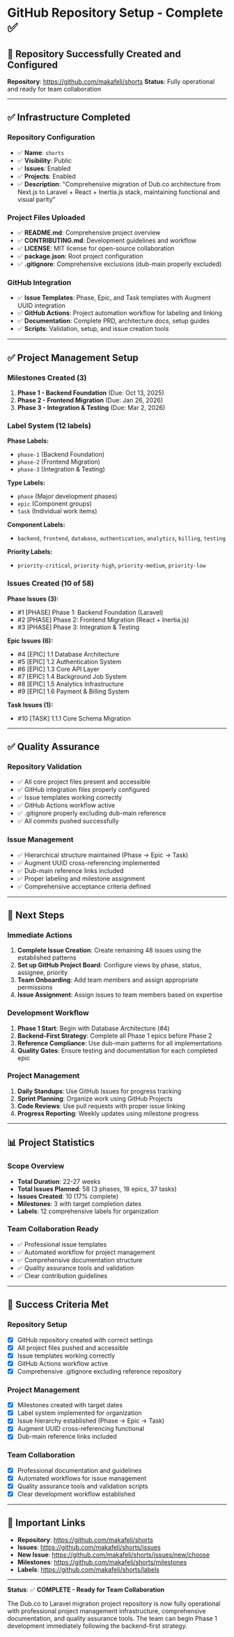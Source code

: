 # GitHub Repository Setup - Complete ✅

## 🎉 **Repository Successfully Created and Configured**

**Repository**: https://github.com/makafeli/shorts
**Status**: Fully operational and ready for team collaboration

---

## ✅ **Infrastructure Completed**

### **Repository Configuration**
- ✅ **Name**: `shorts`
- ✅ **Visibility**: Public
- ✅ **Issues**: Enabled
- ✅ **Projects**: Enabled
- ✅ **Description**: "Comprehensive migration of Dub.co architecture from Next.js to Laravel + React + Inertia.js stack, maintaining functional and visual parity"

### **Project Files Uploaded**
- ✅ **README.md**: Comprehensive project overview
- ✅ **CONTRIBUTING.md**: Development guidelines and workflow
- ✅ **LICENSE**: MIT license for open-source collaboration
- ✅ **package.json**: Root project configuration
- ✅ **.gitignore**: Comprehensive exclusions (dub-main properly excluded)

### **GitHub Integration**
- ✅ **Issue Templates**: Phase, Epic, and Task templates with Augment UUID integration
- ✅ **GitHub Actions**: Project automation workflow for labeling and linking
- ✅ **Documentation**: Complete PRD, architecture docs, setup guides
- ✅ **Scripts**: Validation, setup, and issue creation tools

---

## ✅ **Project Management Setup**

### **Milestones Created (3)**
1. **Phase 1 - Backend Foundation** (Due: Oct 13, 2025)
2. **Phase 2 - Frontend Migration** (Due: Jan 26, 2026)
3. **Phase 3 - Integration & Testing** (Due: Mar 2, 2026)

### **Label System (12 labels)**
**Phase Labels:**
- `phase-1` (Backend Foundation)
- `phase-2` (Frontend Migration)
- `phase-3` (Integration & Testing)

**Type Labels:**
- `phase` (Major development phases)
- `epic` (Component groups)
- `task` (Individual work items)

**Component Labels:**
- `backend`, `frontend`, `database`, `authentication`, `analytics`, `billing`, `testing`

**Priority Labels:**
- `priority-critical`, `priority-high`, `priority-medium`, `priority-low`

### **Issues Created (10 of 58)**
**Phase Issues (3):**
- #1 [PHASE] Phase 1: Backend Foundation (Laravel)
- #2 [PHASE] Phase 2: Frontend Migration (React + Inertia.js)
- #3 [PHASE] Phase 3: Integration & Testing

**Epic Issues (6):**
- #4 [EPIC] 1.1 Database Architecture
- #5 [EPIC] 1.2 Authentication System
- #6 [EPIC] 1.3 Core API Layer
- #7 [EPIC] 1.4 Background Job System
- #8 [EPIC] 1.5 Analytics Infrastructure
- #9 [EPIC] 1.6 Payment & Billing System

**Task Issues (1):**
- #10 [TASK] 1.1.1 Core Schema Migration

---

## ✅ **Quality Assurance**

### **Repository Validation**
- ✅ All core project files present and accessible
- ✅ GitHub integration files properly configured
- ✅ Issue templates working correctly
- ✅ GitHub Actions workflow active
- ✅ .gitignore properly excluding dub-main reference
- ✅ All commits pushed successfully

### **Issue Management**
- ✅ Hierarchical structure maintained (Phase → Epic → Task)
- ✅ Augment UUID cross-referencing implemented
- ✅ Dub-main reference links included
- ✅ Proper labeling and milestone assignment
- ✅ Comprehensive acceptance criteria defined

---

## 🚀 **Next Steps**

### **Immediate Actions**
1. **Complete Issue Creation**: Create remaining 48 issues using the established patterns
2. **Set up GitHub Project Board**: Configure views by phase, status, assignee, priority
3. **Team Onboarding**: Add team members and assign appropriate permissions
4. **Issue Assignment**: Assign issues to team members based on expertise

### **Development Workflow**
1. **Phase 1 Start**: Begin with Database Architecture (#4)
2. **Backend-First Strategy**: Complete all Phase 1 epics before Phase 2
3. **Reference Compliance**: Use dub-main patterns for all implementations
4. **Quality Gates**: Ensure testing and documentation for each completed epic

### **Project Management**
1. **Daily Standups**: Use GitHub Issues for progress tracking
2. **Sprint Planning**: Organize work using GitHub Projects
3. **Code Reviews**: Use pull requests with proper issue linking
4. **Progress Reporting**: Weekly updates using milestone progress

---

## 📊 **Project Statistics**

### **Scope Overview**
- **Total Duration**: 22-27 weeks
- **Total Issues Planned**: 58 (3 phases, 18 epics, 37 tasks)
- **Issues Created**: 10 (17% complete)
- **Milestones**: 3 with target completion dates
- **Labels**: 12 comprehensive labels for organization

### **Team Collaboration Ready**
- ✅ Professional issue templates
- ✅ Automated workflow for project management
- ✅ Comprehensive documentation structure
- ✅ Quality assurance tools and validation
- ✅ Clear contribution guidelines

---

## 🎯 **Success Criteria Met**

### **Repository Setup**
- [x] GitHub repository created with correct settings
- [x] All project files pushed and accessible
- [x] Issue templates working correctly
- [x] GitHub Actions workflow active
- [x] Comprehensive .gitignore excluding reference repository

### **Project Management**
- [x] Milestones created with target dates
- [x] Label system implemented for organization
- [x] Issue hierarchy established (Phase → Epic → Task)
- [x] Augment UUID cross-referencing functional
- [x] Dub-main reference links included

### **Team Collaboration**
- [x] Professional documentation and guidelines
- [x] Automated workflows for issue management
- [x] Quality assurance tools and validation scripts
- [x] Clear development workflow established

---

## 🔗 **Important Links**

- **Repository**: https://github.com/makafeli/shorts
- **Issues**: https://github.com/makafeli/shorts/issues
- **New Issue**: https://github.com/makafeli/shorts/issues/new/choose
- **Milestones**: https://github.com/makafeli/shorts/milestones
- **Labels**: https://github.com/makafeli/shorts/labels

---

**Status**: ✅ **COMPLETE - Ready for Team Collaboration**

The Dub.co to Laravel migration project repository is now fully operational with professional project management infrastructure, comprehensive documentation, and quality assurance tools. The team can begin Phase 1 development immediately following the backend-first strategy.
